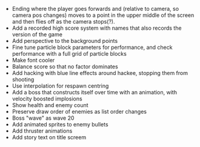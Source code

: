 - Ending where the player goes forwards and (relative to camera, so camera pos changes) moves to a point in the upper middle of the screen and then flies off as the camera stops(?).
- Add a recorded high score system with names that also records the version of the game
- Add perspective to the background points
- Fine tune particle block parameters for performance, and check performance with a full grid of particle blocks
- Make font cooler
- Balance score so that no factor dominates
- Add hacking with blue line effects around hackee, stopping them from shooting
- Use interpolation for respawn centring
- Add a boss that constructs itself over time with an animation, with velocity boosted implosions
- Show health and enemy count
- Preserve draw order of enemies as list order changes
- Boss "wave" as wave 20
- Add animated sprites to enemy bullets
- Add thruster animations
- Add story text on title screem
